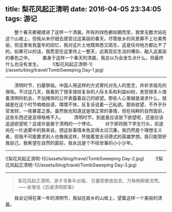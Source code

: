 title: 梨花风起正清明
date: 2016-04-05 23:34:05
tags: 游记
---
　　整个春天都被揉进了这样一个清晨，所有的绿色都如期而至，我曾无数次站在这个山坡上，但我从未仔细去感受过这美丽的春天。尽管故乡的风景算不上壮美秀丽，但这里有我童年的回忆，我对这片土地既熟悉又陌生，这是任何地方都比不了的。如果可以的话，我愿意在这里待上一整天，远离现实生活的嘈杂，融入这美丽的春色之中。
　　置身于这样一个春天的清晨，我总以为会发生点什么，但最终什么也没有发生。
　　
![梨花风起正清明-1](/assets/blog/travel/TombSweeping Day-1.jpg)
<!--more-->
***
　　清明时节，扫墓祭祖。中国人用这样的方式寄托对先人的思念，并祈求祖先的保佑。不过这几天，我看到了很多错综复杂的人际关系和利益纠纷，发现很多人借着清明的机会，不加掩饰的公开表露着自己的欲望。那些人心里越是渴求什么，就越是在这个时节喃喃自语，喋喋不休，反复诉说着一己私欲。那些欲望，不外乎升官发财，一夜暴富之类。虽然我也知道这是很正常的事情，但在纯粹的自然面前，这些东西还是显得格格不入。
　　清明时节，到底是应该放下欲望呢，还是应该追逐欲望呢？这或许是属于清明的一个悖论。
　　对于即将脱下学生行头，前途尚在一片迷雾中的我来说，想这些事情未免显得太过沉重。我仍然是个理想主义者，但我不可能要求别人也像我这样，怀揣着堂吉诃德式的英雄梦想。我只能管好我自己，我希望在自然的面前，我永远是个不经世事的小小少年。
***
![梨花风起正清明-1](/assets/blog/travel/TombSweeping Day-2.jpg)
　　
![梨花风起正清明-1](/assets/blog/travel/TombSweeping Day-3.jpg)
***
>梨花风起正清明，游子寻春半出城。
日暮笙歌收拾去，万株杨柳属流莺。
——吴惟信《苏堤清明即事》

　　我会记得在某一年的清明节，我站在故乡的山坡上，望着这样一个美丽的清晨。